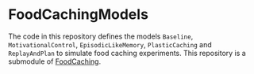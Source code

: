 # FoodCachingModels

The code in this repository defines the models `Baseline`, `MotivationalControl`,
`EpisodicLikeMemory`, `PlasticCaching` and `ReplayAndPlan` to simulate food
caching experiments. This repository is a submodule of [FoodCaching](../FoodCaching).
